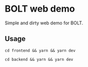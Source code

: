 # BOLT web demo

Simple and dirty web demo for BOLT.

## Usage

```shell
cd frontend && yarn && yarn dev

cd backend && yarn && yarn dev
```
